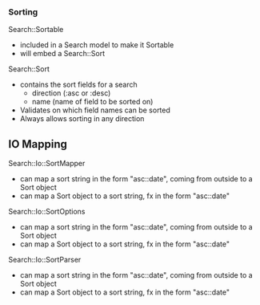 ### Sorting

Search::Sortable
  - included in a Search model to make it Sortable
  - will embed a Search::Sort

Search::Sort
  - contains the sort fields for a search
    - direction (:asc or :desc)
    - name (name of field to be sorted on)
  - Validates on which field names can be sorted
  - Always allows sorting in any direction


## IO Mapping

Search::Io::SortMapper
  - can map a sort string in the form "asc::date", coming from outside to a Sort object
  - can map a Sort object to a sort string, fx in the form "asc::date"

Search::Io::SortOptions
  - can map a sort string in the form "asc::date", coming from outside to a Sort object
  - can map a Sort object to a sort string, fx in the form "asc::date"

Search::Io::SortParser
  - can map a sort string in the form "asc::date", coming from outside to a Sort object
  - can map a Sort object to a sort string, fx in the form "asc::date"
